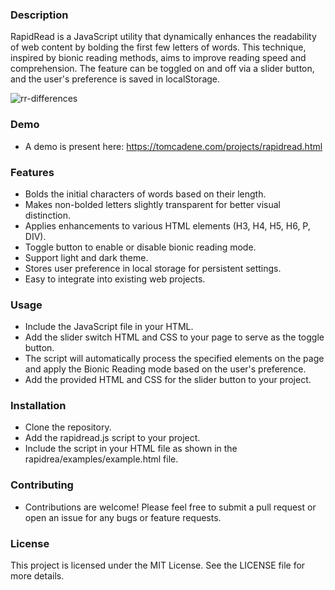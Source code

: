 ### Description
RapidRead is a JavaScript utility that dynamically enhances the readability of web content by bolding the first few letters of words. This technique, inspired by bionic reading methods, aims to improve reading speed and comprehension. The feature can be toggled on and off via a slider button, and the user's preference is saved in localStorage.

![rr-differences](https://github.com/tomcadene/rapidread/assets/165381734/a841affd-7a74-42ea-8476-107d365bf9a6)

### Demo
- A demo is present here: https://tomcadene.com/projects/rapidread.html

### Features
- Bolds the initial characters of words based on their length.
- Makes non-bolded letters slightly transparent for better visual distinction.
- Applies enhancements to various HTML elements (H3, H4, H5, H6, P, DIV).
- Toggle button to enable or disable bionic reading mode.
- Support light and dark theme.
- Stores user preference in local storage for persistent settings.
- Easy to integrate into existing web projects.

### Usage
- Include the JavaScript file in your HTML.
- Add the slider switch HTML and CSS to your page to serve as the toggle button.
- The script will automatically process the specified elements on the page and apply the Bionic Reading mode based on the user's preference.
- Add the provided HTML and CSS for the slider button to your project.

### Installation
- Clone the repository.
- Add the rapidread.js script to your project.
- Include the script in your HTML file as shown in the rapidrea/examples/example.html file.

### Contributing
- Contributions are welcome! Please feel free to submit a pull request or open an issue for any bugs or feature requests.

### License
This project is licensed under the MIT License. See the LICENSE file for more details.

